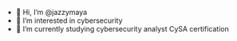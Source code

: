 - 👋 Hi, I’m @jazzymaya
- 👀 I’m interested in cybersecurity
- 🌱 I’m currently studying cybersecurity analyst CySA certification

<!---
jazzymaya/jazzymaya is a ✨ special ✨ repository because its `README.md` (this file) appears on your GitHub profile.
You can click the Preview link to take a look at your changes.
--->
